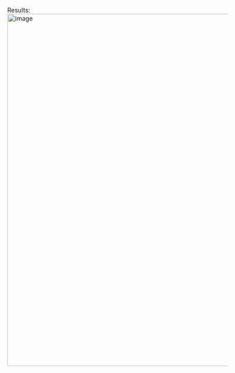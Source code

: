 Results: <img width="1193" height="804" alt="image" src="https://github.com/user-attachments/assets/b19d9881-a306-4a19-b551-2e5faadc5c33" />
